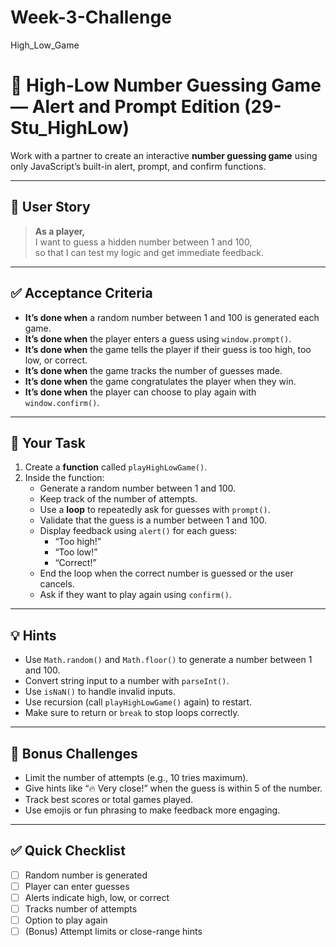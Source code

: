 # Week-3-Challenge
High_Low_Game

# 🎯 High-Low Number Guessing Game — Alert and Prompt Edition (29-Stu_HighLow)

Work with a partner to create an interactive **number guessing game** using only JavaScript’s built-in alert, prompt, and confirm functions.

---

## 👤 User Story

> **As a player,**  
> I want to guess a hidden number between 1 and 100,  
> so that I can test my logic and get immediate feedback.

---

## ✅ Acceptance Criteria

- **It’s done when** a random number between 1 and 100 is generated each game.  
- **It’s done when** the player enters a guess using `window.prompt()`.  
- **It’s done when** the game tells the player if their guess is too high, too low, or correct.  
- **It’s done when** the game tracks the number of guesses made.  
- **It’s done when** the game congratulates the player when they win.  
- **It’s done when** the player can choose to play again with `window.confirm()`.  

---

## 🧱 Your Task

1. Create a **function** called `playHighLowGame()`.  
2. Inside the function:
   - Generate a random number between 1 and 100.  
   - Keep track of the number of attempts.  
   - Use a **loop** to repeatedly ask for guesses with `prompt()`.  
   - Validate that the guess is a number between 1 and 100.  
   - Display feedback using `alert()` for each guess:
     - “Too high!”
     - “Too low!”
     - “Correct!”
   - End the loop when the correct number is guessed or the user cancels.  
   - Ask if they want to play again using `confirm()`.  

---

## 💡 Hints

- Use `Math.random()` and `Math.floor()` to generate a number between 1 and 100.  
- Convert string input to a number with `parseInt()`.  
- Use `isNaN()` to handle invalid inputs.  
- Use recursion (call `playHighLowGame()` again) to restart.  
- Make sure to return or `break` to stop loops correctly.  

---

## 🧠 Bonus Challenges

- Limit the number of attempts (e.g., 10 tries maximum).  
- Give hints like “🔥 Very close!” when the guess is within 5 of the number.  
- Track best scores or total games played.  
- Use emojis or fun phrasing to make feedback more engaging.  

---

## ✅ Quick Checklist

- [ ] Random number is generated  
- [ ] Player can enter guesses  
- [ ] Alerts indicate high, low, or correct  
- [ ] Tracks number of attempts  
- [ ] Option to play again  
- [ ] (Bonus) Attempt limits or close-range hints  
